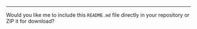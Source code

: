 
---

Would you like me to include this `README.md` file directly in your repository or ZIP it for download?
